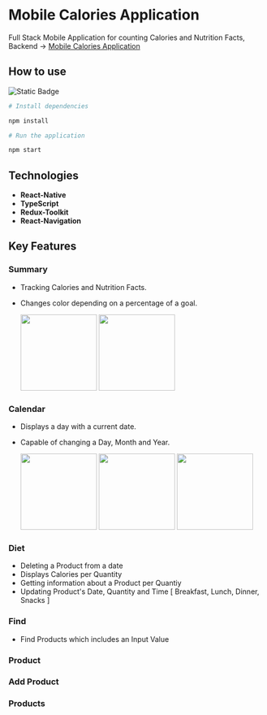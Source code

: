 # Mobile Calories Application

Full Stack Mobile Application for counting Calories and Nutrition Facts, Backend -> [Mobile Calories Application](https://www.google.com)

## How to use 

![Static Badge](https://img.shields.io/badge/npm-red)

```bash 
# Install dependencies

npm install
```

```bash
# Run the application

npm start
```


## Technologies

- **React-Native** 
- **TypeScript** 
- **Redux-Toolkit** 
- **React-Navigation** 



## Key Features

### Summary

* Tracking Calories and Nutrition Facts.
* Changes color depending on a percentage of a goal.

  <img src="https://github.com/Svobyyy/CaloriesCounter/assets/56925305/9d0854d4-eb1f-451a-b8dc-4405da9f87b7" width="150">
  <img src="https://github.com/Svobyyy/CaloriesCounter/assets/56925305/5925e3da-3507-449a-a0bd-0b847012cd08" width="150">

### Calendar

* Displays a day with a current date.
* Capable of changing a Day, Month and Year.


  <img src="https://github.com/Svobyyy/CaloriesCounter/assets/56925305/7a16ab7f-e5b4-4bb7-820b-b0352e3ee81b" width="150">
  <img src="https://github.com/Svobyyy/CaloriesCounter/assets/56925305/665fd276-cd0e-4b42-a44d-aecc686f9609" width="150">
  <img src="https://github.com/Svobyyy/CaloriesCounter/assets/56925305/07db8ad8-230a-4113-959a-00c413512081" width="150">



### Diet

* Deleting a Product from a date
* Displays Calories per Quantity
* Getting information about a Product per Quantiy
* Updating Product's Date, Quantity and Time [ Breakfast, Lunch, Dinner, Snacks ]

### Find

* Find Products which includes an Input Value

### Product

### Add Product


### Products

  




